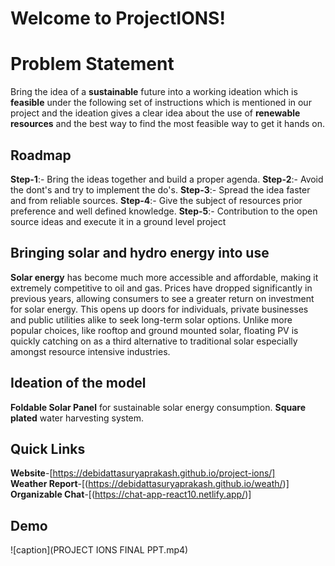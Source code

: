 # Welcome to ProjectIONS!



# Problem Statement
Bring the idea of a **sustainable** future into a working ideation which is **feasible** under the following set of instructions which is mentioned in our project and the ideation gives a clear idea about the use of **renewable resources** and the best way to find the most feasible way to get it hands on.

## Roadmap

**Step-1**:- Bring the ideas together and build a proper agenda.
**Step-2**:- Avoid the dont's and try to implement the do's.
**Step-3**:- Spread the idea faster and from reliable sources.
**Step-4**:- Give the subject of resources prior preference and well defined knowledge.
**Step-5**:- Contribution to the open source ideas and execute it in a ground level project

## Bringing  solar  and  hydro energy into  use

**Solar energy** has become much more accessible and affordable, making it extremely competitive to oil and gas. Prices have dropped significantly in previous years, allowing consumers to see a greater return on investment for solar energy. This opens up doors for individuals, private businesses and public utilities alike to seek long-term solar options. Unlike more popular choices, like rooftop and ground mounted solar, floating PV is quickly catching on as a third alternative to traditional solar especially amongst resource intensive industries.

## Ideation of the model
**Foldable Solar Panel** for sustainable solar energy consumption.
**Square plated** water harvesting system.


## Quick Links
**Website**-[https://debidattasuryaprakash.github.io/project-ions/]<br>
**Weather Report**-[(https://debidattasuryaprakash.github.io/weath/)]<br>
**Organizable Chat**-[(https://chat-app-react10.netlify.app/)]<br>

## Demo
![caption](PROJECT IONS FINAL PPT.mp4)
